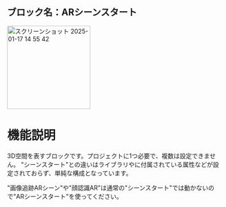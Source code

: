 ## ブロック名：ARシーンスタート
<img width="193" alt="スクリーンショット 2025-01-17 14 55 42" src="https://github.com/user-attachments/assets/82a9bf43-2e58-4fbe-944c-ba3b492d5d10" />

#  機能説明
3D空間を表すブロックです。プロジェクトに1つ必要で、複数は設定できません。
"シーンスタート"との違いはライブラリや<a-scene>に付属されている属性などが設定されておらず、単純な構成となっています。

"画像追跡ARシーン"や"顔認識AR"は通常の"シーンスタート"では動かないので"ARシーンスタート"を使ってください。
